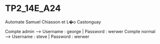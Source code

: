# TP2_14E_A24
Automate
Samuel Chiasson et L�o Castonguay

Compte admin --> Username : george | Password : werwer
Compte normal --> Username : steve | Password : werwer 
